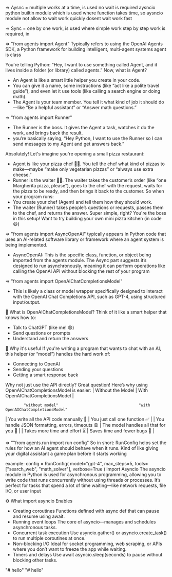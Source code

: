 => Aysnc =  multiple works at a time, is used no wait is required
aysncio python builtin module which is used where function takes time,
so aysncio module not allow to wait work quickly dosent wait work fast 


=> Sync = one by one work, is used where simple work step by step work is required, in 

=> "from agents import Agent"
Typically refers to using the OpenAI Agents SDK, a Python framework for building intelligent, multi-agent systems
agent is class

You're telling Python: “Hey, I want to use something called Agent, and it lives inside a folder (or library) called agents.”
Now, what is Agent?
- An Agent is like a smart little helper you create in your code.
- You can give it a name, some instructions (like “act like a polite travel guide”), and even let it use tools (like calling a search engine or doing math).
- The Agent is your team member. You tell it what kind of job it should do—like “Be a helpful assistant” or “Answer math questions.”

=> "from agents import Runner"
- The Runner is the boss. It gives the Agent a task, watches it do the work, and brings back the result.
- you’re basically saying, “Hey Python, I want to use the Runner so I can send messages to my Agent and get answers back.”


Absolutely! Let's imagine you're opening a small pizza restaurant:
- Agent is like your pizza chef 👨‍🍳. You tell the chef what kind of pizzas to make—maybe “make only vegetarian pizzas” or “always use extra cheese.”
- Runner is the waiter 🧑‍🍳. The waiter takes the customer’s order (like “one Margherita pizza, please”), goes to the chef with the request, waits for the pizza to be ready, and then brings it back to the customer.
So when your program runs:
- You create your chef (Agent) and tell them how they should work.
- The waiter (Runner) takes people’s questions or requests, passes them to the chef, and returns the answer.
Super simple, right? You're the boss in this setup! Want to try building your own mini pizza kitchen (in code 😄)

=> "from agents import AsyncOpenAI" 
typically appears in Python code that uses an AI-related software library or framework where an agent system is being implemented.
- AsyncOpenAI: This is the specific class, function, or object being imported from the agents module. The Async part suggests it’s designed to run asynchronously, meaning it can perform operations like calling the OpenAI API without blocking the rest of your program


=> "from agents import OpenAIChatCompletionsModel"
- This is likely a class or model wrapper specifically designed to interact with the OpenAI Chat Completions API, such as GPT-4, using structured input/output.

💬 What is OpenAIChatCompletionsModel?
Think of it like a smart helper that knows how to:
- Talk to ChatGPT (like me! 😄)
- Send questions or prompts
- Understand and return the answers

🔧 Why it's useful
If you're writing a program that wants to chat with an AI, this helper (or “model”) handles the hard work of:
- Connecting to OpenAI
- Sending your questions
- Getting a smart response back

Why not just use the API directly?
Great question! Here’s why using OpenAIChatCompletionsModel is easier:
| Without the Model | With OpenAIChatCompletionsModel | 
            
            "without model"                                   "with OpenAIChatCompletionsModel"
            
| You write all the API code manually 🧱                   | You just call one function ✅ | 
| You handle JSON formatting, errors, timeouts 😩          | The model handles all that for you 🤖 | 
| Takes more time and effort ⏳                             | Saves time and fewer bugs 🚀 | 



=> ""from agents.run import run config"
So in short: RunConfig helps set the rules for how an AI agent should behave when it runs. Kind of like giving your digital assistant a game plan before it starts working 

example: 
config = RunConfig(
    model="gpt-4",
    max_steps=5,
    tools=["search_web", "math_solver"],
    verbose=True
)
import Asyncio 
The asyncio module in Python is used for asynchronous programming, allowing you to write code that runs concurrently without 
using threads or processes. It’s perfect for tasks that spend a lot of time waiting—like network requests, file I/O, or user input


⚙️ What import asyncio Enables
- Creating coroutines
Functions defined with async def that can pause and resume using await.
- Running event loops
The core of asyncio—manages and schedules asynchronous tasks.
- Concurrent task execution
Use asyncio.gather() or asyncio.create_task() to run multiple coroutines at once.
- Non-blocking I/O
Ideal for socket programming, web scraping, or APIs where you don’t want to freeze the app while waiting.
- Timers and delays
Use await asyncio.sleep(seconds) to pause without blocking other tasks.

"# hello" 
"# hello" 
